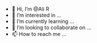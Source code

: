 - 👋 Hi, I’m @Ali R
- 👀 I’m interested in ...
- 🌱 I’m currently learning ...
- 💞️ I’m looking to collaborate on ...
- 📫 How to reach me ...

<!---
aliwishstar/aliwishstar is a ✨ special ✨ repository because its `README.md` (this file) appears on your GitHub profile.
You can click the Preview link to take a look at your changes.
--->
